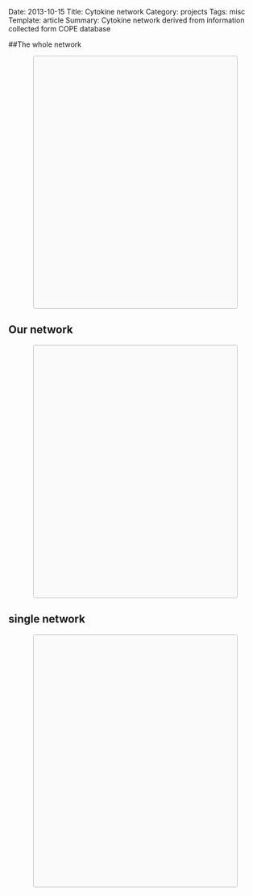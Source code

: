 Date: 2013-10-15
Title: Cytokine network
Category: projects
Tags: misc
Template: article
Summary: Cytokine network derived from information collected form COPE database

##The whole network

<div class="sigma-parent">
<div class="sigma-expand" id="all-nt">
</div>
</div>
<h2>Our network</h2>
<div class="sigma-parent">
<div class="sigma-expand" id="celltypes-nt">
</div>
</div>
<h2>single network</h2>
<div class="sigma-parent">
<div class="sigma-expand" id="single-nt">
</div>
</div>
<script src="/static/sigma/sigma.min.js"></script>
<script src="/static/sigma/sigma.parseGexf.js"></script>
<script type="text/javascript">
function init() {
      // Instanciate sigma.js and customize rendering:
      var sigInst = sigma.init(document.getElementById('all-nt')).drawingProperties({
        defaultLabelColor: '#333',
        defaultLabelSize: 12,
        defaultLabelBGColor: '#fff',
        defaultLabelHoverColor: '#000',
        labelThreshold: 5,
        defaultEdgeType: 'curve'
      }).graphProperties({
        minNodeSize: 0.5,
        maxNodeSize: 5,
        minEdgeSize: 2,
        maxEdgeSize: 2,
        sideMargin: 50
      }).mouseProperties({
        maxRatio: 32
      });
    
      // Parse a GEXF encoded file to fill the graph
      // (requires "sigma.parseGexf.js" to be included)
      sigInst.parseGexf('/static/data/nt.gexf');
    

    sigInst.bind('overnodes',function(event){
     var nodes = event.content;
     var neighbors = {};
     sigInst.iterEdges(function(e){
        if(nodes.indexOf(e.source)>=0 || nodes.indexOf(e.target)>=0){
             neighbors[e.source] = 1;
             neighbors[e.target] = 1;
        }
     }).iterNodes(function(n){
        if(!neighbors[n.id]){
            n.hidden = 1;
        }else{
            n.hidden = 0;
        }
     }).draw(2,2,2);
    }).bind('outnodes',function(){
        sigInst.iterEdges(function(e){
        e.hidden = 0;
        }).iterNodes(function(n){
            n.hidden = 0;
        }).draw(2,2,2);
    });
     // Draw the graph :
     sigInst.draw();
      
      // Instanciate sigma.js and customize rendering:
      var sigInst2 = sigma.init(document.getElementById('celltypes-nt')).drawingProperties({
        defaultLabelColor: '#333',
        defaultLabelSize: 12,
        defaultLabelBGColor: '#fff',
        defaultLabelHoverColor: '#000',
        labelThreshold: 5,
        defaultEdgeType: 'curve'
      }).graphProperties({
        minNodeSize: 0.5,
        maxNodeSize: 5,
        minEdgeSize: 2,
        maxEdgeSize: 2,
        sideMargin: 50
      }).mouseProperties({
        maxRatio: 32
      });
    
      // Parse a GEXF encoded file to fill the graph
      // (requires "sigma.parseGexf.js" to be included)
      sigInst2.parseGexf('/static/data/nt2.gexf');
    

    sigInst2.bind('overnodes',function(event){
     var nodes = event.content;
     var neighbors = {};
     sigInst2.iterEdges(function(e){
        if(nodes.indexOf(e.source)>=0 || nodes.indexOf(e.target)>=0){
             neighbors[e.source] = 1;
             neighbors[e.target] = 1;
        }
     }).iterNodes(function(n){
        if(!neighbors[n.id]){
            n.hidden = 1;
        }else{
            n.hidden = 0;
        }
     }).draw(2,2,2);
    }).bind('outnodes',function(){
        sigInst2.iterEdges(function(e){
        e.hidden = 0;
        }).iterNodes(function(n){
            n.hidden = 0;
        }).draw(2,2,2);
    });
     // Draw the graph :
     sigInst2.draw();

      // Instanciate sigma.js and customize rendering:
      var sigInst3 = sigma.init(document.getElementById('single-nt')).drawingProperties({
        defaultLabelColor: '#333',
        defaultLabelSize: 12,
        defaultLabelBGColor: '#fff',
        defaultLabelHoverColor: '#000',
        labelThreshold: 5,
        defaultEdgeType: 'curve'
      }).graphProperties({
        minNodeSize: 0.5,
        maxNodeSize: 5,
        minEdgeSize: 2,
        maxEdgeSize: 2,
        sideMargin: 50
      }).mouseProperties({
        maxRatio: 32
      });
    
      // Parse a GEXF encoded file to fill the graph
      // (requires "sigma.parseGexf.js" to be included)
      sigInst3.parseGexf('/static/data/nt3.gexf');
    

     // Draw the graph :
     sigInst3.draw();
}
 
 
if (document.addEventListener) {
  document.addEventListener("DOMContentLoaded", init, false);
} else {
  window.onload = init;
}
</script>

<style type="text/css">
  /* sigma.js context : */
  .sigma-parent {
    position: relative;
    border-radius: 4px;
    -moz-border-radius: 4px;
    -webkit-border-radius: 4px;
    background: #fafafa;
    height: 500px;
	border:1px #bbb solid;
	width: 80%;
	margin: 0 auto;
  }
  .sigma-expand {
    position: absolute;
    width: 100%;
    height: 100%;
    top: 0;
    left: 0;
  }
  .buttons-container{
    padding-bottom: 8px;
    padding-top: 12px;
  }
</style>
